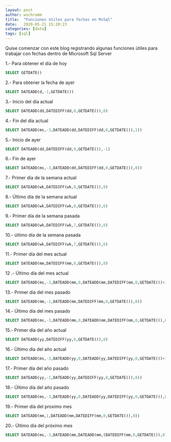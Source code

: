 ```yaml
---
layout: post
author: wschramm
title:  "Funciones útiles para fechas en MsSql"
date:   2020-05-21 15:20:23
categories: [data]
tags: [sql]
---
```


Quise comenzar con este blog registrando algunas funciones ùtiles para trabajar con fechas dentro de Microsoft Sql Server

1.- Para obtener el día de hoy

```sql
SELECT GETDATE()
```

2.- Para obtener la fecha de ayer

```sql
SELECT DATEADD(d,-1,GETDATE())
```

3.- Inicio del día actual
```sql
SELECT DATEADD(dd,DATEDIFF(dd,0,GETDATE()),0)
```

4.- Fin del día actual
```sql
SELECT DATEADD(ms,-3,DATEADD(dd,DATEDIFF(dd,0,GETDATE()),1))
```

5.- Inicio de ayer
```sql
SELECT DATEADD(dd,DATEDIFF(dd,0,GETDATE()),-1)
```

6.- Fin de ayer
```sql
SELECT DATEADD(ms,-3,DATEADD(dd,DATEDIFF(dd,0,GETDATE()),0))
```

7.- Primer día de la semana actual
```sql
SELECT DATEADD(wk,DATEDIFF(wk,0,GETDATE()),0)
```

8.- Último día de la semana actual
```sql
SELECT DATEADD(wk,DATEDIFF(wk,0,GETDATE()),6)
```


9.- Primer día de la semana pasada
```sql
SELECT DATEADD(wk,DATEDIFF(wk,7,GETDATE()),0)
```

10.- último día de la semana pasada
```sql
SELECT DATEADD(wk,DATEDIFF(wk,7,GETDATE()),6)
```

11.- Primer día del mes actual
```sql
SELECT DATEADD(mm,DATEDIFF(mm,0,GETDATE()),0)
```

12 .- Último día del mes actual
```sql
SELECT DATEADD(ms,-3,DATEADD(mm,0,DATEADD(mm,DATEDIFF(mm,0,GETDATE())+1,0)))
```

13.- Primer día del mes pasado
```sql
SELECT DATEADD(mm,-1,DATEADD(mm,DATEDIFF(mm,0,GETDATE()),0))
```

14.- Último día del mes pasado
```sql
SELECT DATEADD(ms,-3,DATEADD(mm,0,DATEADD(mm,DATEDIFF(mm,0,GETDATE()),0)))
```

15.- Primer día del año actual
```sql
SELECT DATEADD(yy,DATEDIFF(yy,0,GETDATE()),0)
```

16.- Ùltimo dìa del año actual
```sql
SELECT DATEADD(ms,-3,DATEADD(yy,0,DATEADD(yy,DATEDIFF(yy,0,GETDATE())+1,0)))
```

17.- Primer día del año pasado
```sql
SELECT DATEADD(yy,-1,DATEADD(yy,DATEDIFF(yy,0,GETDATE()),0)) 
```

18.- Último día del año pasado
```sql
SELECT DATEADD(ms,-3,DATEADD(yy,0,DATEADD(yy,DATEDIFF(yy,0,GETDATE()),0)))
```

19.- Primer día del proximo mes
```sql
SELECT DATEADD(mm,1,DATEADD(mm,DATEDIFF(mm,0,GETDATE()),0))
```

20.- Último día del próximo mes
```sql
SELECT DATEADD(ms,-3,DATEADD(mm,DATEADD(mm,(DATEDIFF(mm,0,GETDATE()),0)))
```
